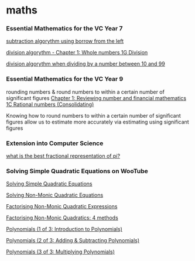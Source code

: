 # maths

### Essential Mathematics for the VC Year 7

[subtraction algorythm using borrow from the left](https://www.youtube.com/watch?v=3KZX41dU5ds)

[division algorythm - Chapter 1: Whole numbers 1G Division](http://emac.hotmaths.com.au/link/15869/section)

[division algorythm when dividing by a number between 10 and 99](https://www.youtube.com/watch?v=HdU_rf7eMTI)

### Essential Mathematics for the VC Year 9

rounding numbers & round numbers to within a certain number of significant figures [Chapter 1: Reviewing number and financial mathematics
1C Rational numbers (Consolidating)](http://emac.hotmaths.com.au/link/16221/section)

Knowing how to round numbers to within a certain number of significant figures allow us to estimate more accurately  via estimating using significant figures

### Extension into Computer Science

[what is the best fractional representation of pi?](https://www.wired.com/2011/03/what-is-the-best-fractional-representation-of-pi/)

### Solving Simple Quadratic Equations on WooTube

[Solving Simple Quadratic Equations](https://www.youtube.com/watch?v=ETD_hTyYOwc)

[Solving Non-Monic Quadratic Equations](https://www.youtube.com/watch?v=2k030RuNyOE)

[Factorising Non-Monic Quadratic Expressions](https://www.youtube.com/watch?v=NqmMefQM4yg)

[Factorising Non-Monic Quadratics: 4 methods](https://www.youtube.com/watch?v=vt491JmFgP0)

[Polynomials (1 of 3: Introduction to Polynomials)](https://www.youtube.com/watch?v=do4v-wDmuD0)

[Polynomials (2 of 3: Adding & Subtracting Polynomials)](https://www.youtube.com/watch?v=aT7Anz35lbI)

[Polynomials (3 of 3: Multiplying Polynomials)](https://www.youtube.com/watch?v=0DCtz5tf3C0)
